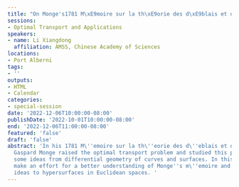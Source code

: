 ```yaml
---
title: "On Monge's1781 M\xE9moire sur la th\xE9orie des d\xE9blais et des remblais, "
sessions:
- Optimal Transport and Applications
speakers:
- name: Li Xiangdong
  affiliation: AMSS, Chinese Academy of Sciences
locations:
- Port Alberni
tags:
- ''
outputs:
- HTML
- Calendar
categories:
- special-session
date: '2022-12-06T10:00:00-08:00'
publishDate: '2022-10-01T10:00:00-08:00'
end: '2022-12-06T11:00:00-08:00'
featured: 'false'
draft: 'false'
abstract: 'In his 1781 M\''emoire sur la th\''eorie des d\''eblais et des remblais,
  Gaspard Monge raised the optimal transport problem and studied this problem using
  some ideas from differential geometry of curves and surfaces. In this talk, I will
  make an effort for a better understanding of Monge''s m\''emoire and extend his
  ideas to hypersurfaces in Euclidean spaces. '
---
```

